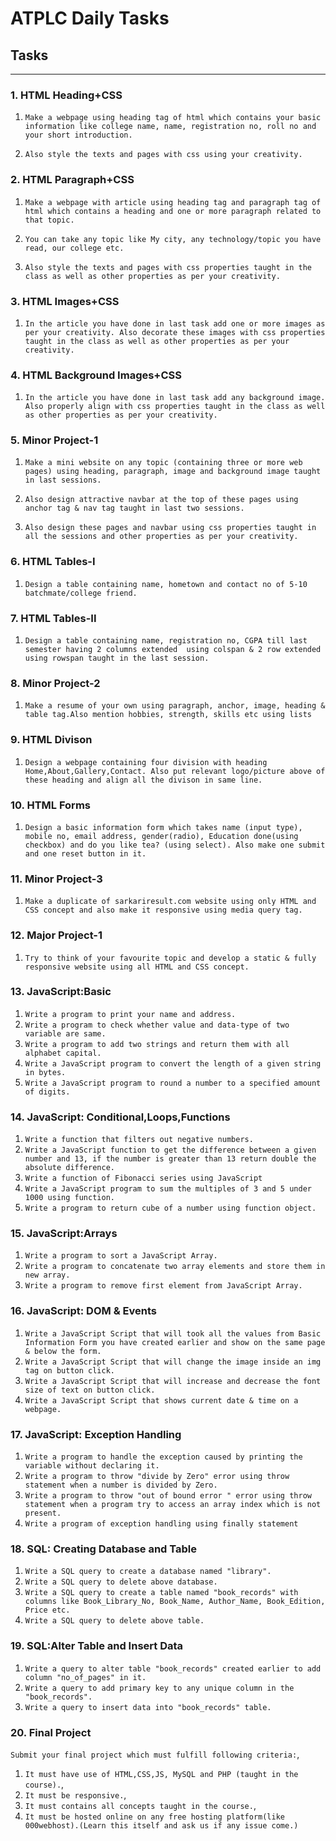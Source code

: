 # ATPLC Daily Tasks
  
  
## Tasks
---
  
### 1. HTML Heading+CSS
1. `Make a webpage using heading tag of html which contains your basic information like college name, name, registration no, roll no and your short introduction.`

1. `Also style the texts and pages with css using your creativity.`
  
### 2. HTML Paragraph+CSS
1. `Make a webpage with article using heading tag and paragraph tag of html which contains a heading and one or more paragraph related to that topic.`

1. `You can take any topic like My city, any technology/topic you have read, our college etc.`

1. `Also style the texts and pages with css properties taught in the class as well as other properties as per your creativity.`

### 3. HTML Images+CSS
1. `In the article you have done in last task add one or more images as per your creativity. Also decorate these images with css properties taught in the class as well as other properties as per your creativity.`

### 4. HTML Background Images+CSS
1. `In the article you have done in last task add any background image. Also properly align with css properties taught in the class as well as other properties as per your creativity.`

### 5. Minor Project-1
1. `Make a mini website on any topic (containing three or more web pages) using heading, paragraph, image and background image taught in last sessions.`

1. `Also design attractive navbar at the top of these pages using anchor tag & nav tag taught in last two sessions.`

1. `Also design these pages and navbar using css properties taught in all the sessions and other properties as per your creativity.`

### 6. HTML Tables-I
1. `Design a table containing name, hometown and contact no of 5-10 batchmate/college friend.`

### 7. HTML Tables-II
1. `Design a table containing name, registration no, CGPA till last semester having 2 columns extended  using colspan & 2 row extended using rowspan taught in the last session.`

### 8. Minor Project-2
1. `Make a resume of your own using paragraph, anchor, image, heading & table tag.Also mention hobbies, strength, skills etc using lists`

### 9. HTML Divison
1. `Design a webpage containing four division with heading Home,About,Gallery,Contact. Also put relevant logo/picture above of these heading and align all the divison in same line.`

### 10. HTML Forms
1. `Design a basic information form which takes name (input type), mobile no, email address, gender(radio), Education done(using checkbox) and do you like tea? (using select). Also make one submit and one reset button in it.`

### 11. Minor Project-3
1. `Make a duplicate of sarkariresult.com website using only HTML and CSS concept and also make it responsive using media query tag.`

### 12. Major Project-1
1. `Try to think of your favourite topic and develop a static & fully responsive website using all HTML and CSS concept.`

### 13. JavaScript:Basic
1. `Write a program to print your name and address.`
1. `Write a program to check whether value and data-type of two variable are same.`
1. `Write a program to add two strings and return them with all alphabet capital.`
1. `Write a JavaScript program to convert the length of a given string in bytes.`
1. `Write a JavaScript program to round a number to a specified amount of digits.`

### 14. JavaScript: Conditional,Loops,Functions
1. `Write a function that filters out negative numbers.`
1. `Write a JavaScript function to get the difference between a given number and 13, if the number is greater than 13 return double the absolute difference.`
1. `Write a function of Fibonacci series using JavaScript`
1. `Write a JavaScript program to sum the multiples of 3 and 5 under 1000 using function.`
1. `Write a program to return cube of a number using function object.`

### 15. JavaScript:Arrays
1. `Write a program to sort a JavaScript Array.`
1. `Write a program to concatenate two array elements and store them in new array.`
1. `Write a program to remove first element from JavaScript Array.`

### 16. JavaScript: DOM & Events
1. `Write a JavaScript Script that will took all the values from Basic Information Form you have created earlier and show on the same page & below the form.`
1. `Write a JavaScript Script that will change the image inside an img tag on button click.`
1. `Write a JavaScript Script that will increase and decrease the font size of text on button click.`
1. `Write a JavaScript Script that shows current date & time on a webpage.`

### 17. JavaScript: Exception Handling
1. `Write a program to handle the exception caused by printing the variable without declaring it.`
1. `Write a program to throw "divide by Zero" error using throw statement when a number is divided by Zero.`
1. `Write a program to throw "out of bound error " error using throw statement when a program try to access an array index which is not present.`
1. `Write a program of exception handling using finally statement`

### 18. SQL: Creating Database and Table
1. `Write a SQL query to create a database named "library".`
1. `Write a SQL query to delete above database.`
1. `Write a SQL query to create a table named "book_records" with columns like Book_Library_No, Book_Name, Author_Name, Book_Edition, Price etc.`
1. `Write a SQL query to delete above table.`

### 19. SQL:Alter Table and Insert Data
1. `Write a query to alter table "book_records" created earlier to add column "no_of_pages" in it.`
1. `Write a query to add primary key to any unique column in the "book_records".`
1. `Write a query to insert data into "book_records" table.`

### 20. Final Project
 `Submit your final project which must fulfill following criteria:`,
1.  `It must have use of HTML,CSS,JS, MySQL and PHP (taught in the course).`,
2. `It must be responsive.`,
3. `It must contains all concepts taught in the course.`,
4. `It must be hosted online on any free hosting platform(like 000webhost).(Learn this itself and ask us if any issue come.)`